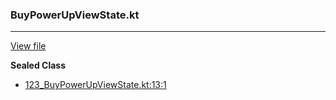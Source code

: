 ### BuyPowerUpViewState.kt
---
[View file](../files/123_BuyPowerUpViewState.kt)

**Sealed Class**

 - [123_BuyPowerUpViewState.kt:13:1](../files/123_BuyPowerUpViewState.kt#L13)
